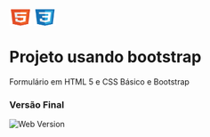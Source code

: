 <div>
<img align="center" alt="Lincoln-HTML" height="30" width="40" src="https://raw.githubusercontent.com/devicons/devicon/master/icons/html5/html5-original.svg">
<img align="center" alt="Lincoln-CSS" height="30" width="40" src="https://raw.githubusercontent.com/devicons/devicon/master/icons/css3/css3-original.svg">  
</div>
  
# Projeto usando bootstrap 
Formulário em HTML 5 e CSS Básico e Bootstrap 

### Versão Final
<img src="bootstrap-project" alt="Web Version"/>
